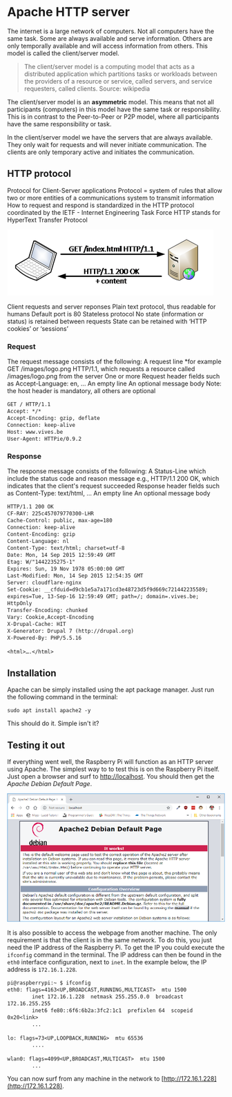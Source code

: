 # Apache HTTP server

The internet is a large network of computers. Not all computers have the same task. Some are always available and serve information. Others are only temporally available and will access information from others. This model is called the client/server model.

>The client/server model is a computing model that acts as a distributed application which partitions tasks or workloads between the providers of a resource or service, called servers, and service requesters, called clients. Source: wikipedia

The client/server model is an **asymmetric** model. This means that not all participants (computers) in this model have the same task or responsibility. This is in contrast to the Peer-to-Peer or P2P model, where all participants have the same responsibility or task.

In the client/server model we have the servers that are always available. They only wait for requests and will never initiate communication. The clients are only temporary active and initiates the communication.

## HTTP protocol

Protocol for Client-Server applications
Protocol = system of rules that allow two or more entities of a communications system to transmit information 
How to request and respond is standardized in the HTTP protocol coordinated by the IETF - Internet Engineering Task Force
HTTP stands for HyperText Transfer Protocol

![HTTP request and response](./img/http-request-response.png)

Client requests and server reponses
Plain text protocol, thus readable for humans
Default port is 80
Stateless protocol
No state (information or status) is retained between requests
State can be retained with ‘HTTP cookies’ or ‘sessions’

### Request

The request message consists of the following:
A request line
*for example GET /images/logo.png HTTP/1.1, which requests a resource called /images/logo.png from the server
One or more Request header fields
such as Accept-Language: en, …
An empty line
An optional message body
Note: the host header is mandatory, all others are optional

```
GET / HTTP/1.1
Accept: */*
Accept-Encoding: gzip, deflate
Connection: keep-alive
Host: www.vives.be
User-Agent: HTTPie/0.9.2
```

### Response

The response message consists of the following:
A Status-Line
which include the status code and reason message
e.g., HTTP/1.1 200 OK, which indicates that the client's request succeeded
Response header fields
such as Content-Type: text/html, …
An empty line
An optional message body

```
HTTP/1.1 200 OK
CF-RAY: 225c457079770300-LHR
Cache-Control: public, max-age=180
Connection: keep-alive
Content-Encoding: gzip
Content-Language: nl
Content-Type: text/html; charset=utf-8
Date: Mon, 14 Sep 2015 12:59:49 GMT
Etag: W/"1442235275-1"
Expires: Sun, 19 Nov 1978 05:00:00 GMT
Last-Modified: Mon, 14 Sep 2015 12:54:35 GMT
Server: cloudflare-nginx
Set-Cookie: __cfduid=d9cb1e5a7a171cd3e48723d5f9d669c721442235589; expires=Tue, 13-Sep-16 12:59:49 GMT; path=/; domain=.vives.be; HttpOnly
Transfer-Encoding: chunked
Vary: Cookie,Accept-Encoding
X-Drupal-Cache: HIT
X-Generator: Drupal 7 (http://drupal.org)
X-Powered-By: PHP/5.5.16

<html>….</html>
```

## Installation

Apache can be simply installed using the apt package manager. Just run the following command in the terminal:

```
sudo apt install apache2 -y
```

This should do it. Simple isn't it?

## Testing it out

If everything went well, the Raspberry Pi will function as an HTTP server using Apache. The simplest way to to test this is on the Raspberry Pi itself. Just open a browser and surf to [http://localhost](http://localhost). You should then get the _Apache Debian Default Page_.

![Apache Debian Default Page](./img/apache-debian-default-page.png)

It is also possible to access the webpage from another machine. The only requirement is that the client is in the same network. To do this, you just need the IP address of the Raspberry Pi. To get the IP you could execute the `ifconfig` command in the terminal. The IP address can then be found in the `eth0` interface configuration, next to `inet`. In the example below, the IP address is `172.16.1.228`.

```
pi@raspberrypi:~ $ ifconfig
eth0: flags=4163<UP,BROADCAST,RUNNING,MULTICAST>  mtu 1500
        inet 172.16.1.228  netmask 255.255.0.0  broadcast 172.16.255.255
        inet6 fe80::6f6:6b2a:3fc2:1c1  prefixlen 64  scopeid 0x20<link>
        ...

lo: flags=73<UP,LOOPBACK,RUNNING>  mtu 65536
        ....

wlan0: flags=4099<UP,BROADCAST,MULTICAST>  mtu 1500
        ...
```

You can now surf from any machine in the network to [http://172.16.1.228](http://172.16.1.228).

